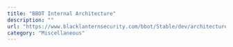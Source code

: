 ```yaml
---
title: "BBOT Internal Architecture"
description: ""
url: "https://www.blacklanternsecurity.com/bbot/Stable/dev/architecture"
category: "Miscellaneous"
---
```

